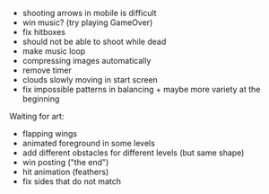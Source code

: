 - shooting arrows in mobile is difficult
- win music? (try playing GameOver)
- fix hitboxes
- should not be able to shoot while dead
- make music loop
- compressing images automatically
- remove timer
- clouds slowly moving in start screen
- fix impossible patterns in balancing + maybe more variety at the beginning

Waiting for art:

- flapping wings
- animated foreground in some levels
- add different obstacles for different levels (but same shape)
- win posting ("the end")
- hit animation (feathers)
- fix sides that do not match

